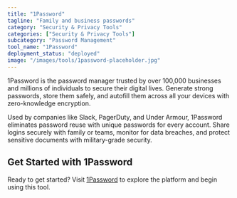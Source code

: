 ```yaml
---
title: "1Password"
tagline: "Family and business passwords"
category: "Security & Privacy Tools"
categories: ["Security & Privacy Tools"]
subcategory: "Password Management"
tool_name: "1Password"
deployment_status: "deployed"
image: "/images/tools/1password-placeholder.jpg"
---
```

1Password is the password manager trusted by over 100,000 businesses and millions of individuals to secure their digital lives. Generate strong passwords, store them safely, and autofill them across all your devices with zero-knowledge encryption.

Used by companies like Slack, PagerDuty, and Under Armour, 1Password eliminates password reuse with unique passwords for every account. Share logins securely with family or teams, monitor for data breaches, and protect sensitive documents with military-grade security.
## Get Started with 1Password

Ready to get started? Visit [1Password](https://1password.com) to explore the platform and begin using this tool.
